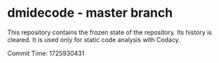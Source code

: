 # dmidecode - master branch

This repository contains the frozen state of the repository.
Its history is cleared. It is used only for static code
analysis with Codacy.

Commit Time: 1725930431